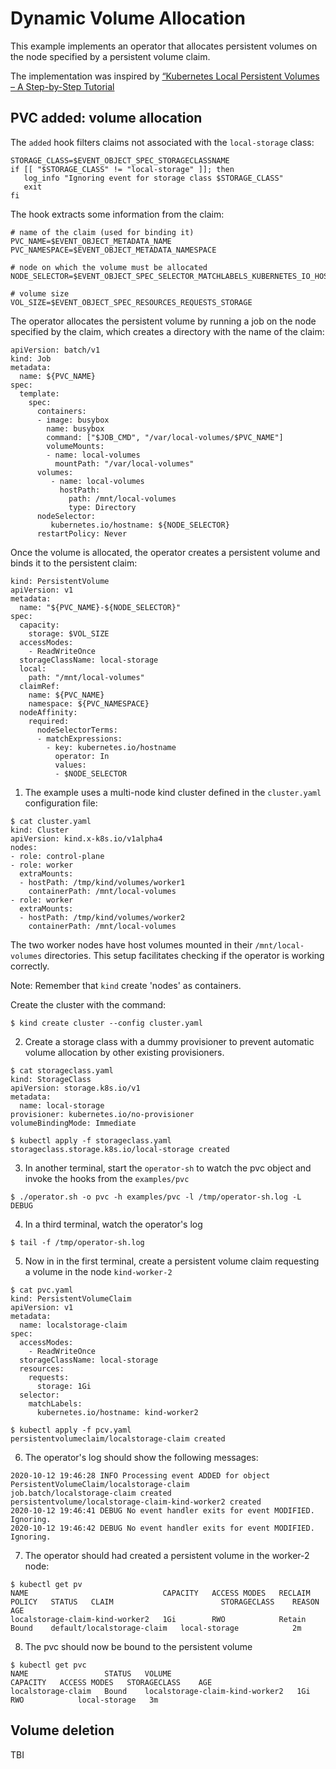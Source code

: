 # Dynamic Volume Allocation

This example implements an operator that allocates persistent volumes on the node
specified by a persistent volume claim.  

The implementation was inspired by [“Kubernetes Local Persistent Volumes – A Step-by-Step Tutorial](https://vocon-it.com/2018/12/20/kubernetes-local-persistent-volumes)

## PVC added: volume allocation

The `added` hook filters claims not associated with the `local-storage` class:

```
STORAGE_CLASS=$EVENT_OBJECT_SPEC_STORAGECLASSNAME
if [[ "$STORAGE_CLASS" != "local-storage" ]]; then
   log_info "Ignoring event for storage class $STORAGE_CLASS"
   exit
fi
```

The hook extracts some information from the claim:

```
# name of the claim (used for binding it)
PVC_NAME=$EVENT_OBJECT_METADATA_NAME
PVC_NAMESPACE=$EVENT_OBJECT_METADATA_NAMESPACE

# node on which the volume must be allocated
NODE_SELECTOR=$EVENT_OBJECT_SPEC_SELECTOR_MATCHLABELS_KUBERNETES_IO_HOSTNAME

# volume size
VOL_SIZE=$EVENT_OBJECT_SPEC_RESOURCES_REQUESTS_STORAGE
```

The operator allocates the persistent volume by running a job on the node specified
by the claim, which creates a directory with the name of the claim:

```
apiVersion: batch/v1
kind: Job
metadata:
  name: ${PVC_NAME}
spec:
  template:
    spec:
      containers:
      - image: busybox
        name: busybox
        command: ["$JOB_CMD", "/var/local-volumes/$PVC_NAME"]
        volumeMounts:
        - name: local-volumes
          mountPath: "/var/local-volumes"
      volumes:
         - name: local-volumes
           hostPath:
             path: /mnt/local-volumes
             type: Directory
      nodeSelector:
         kubernetes.io/hostname: ${NODE_SELECTOR}
      restartPolicy: Never
```

Once the volume is allocated, the operator creates a persistent volume and binds it to
the persistent claim:

```
kind: PersistentVolume
apiVersion: v1
metadata:
  name: "${PVC_NAME}-${NODE_SELECTOR}" 
spec:
  capacity:
    storage: $VOL_SIZE 
  accessModes:
    - ReadWriteOnce 
  storageClassName: local-storage
  local:
    path: "/mnt/local-volumes"
  claimRef:
    name: ${PVC_NAME}
    namespace: ${PVC_NAMESPACE}
  nodeAffinity:
    required:
      nodeSelectorTerms:
      - matchExpressions:
        - key: kubernetes.io/hostname
          operator: In
          values:
          - $NODE_SELECTOR 
```

1. The example uses a multi-node kind cluster defined in the `cluster.yaml` configuration
file:

```
$ cat cluster.yaml
kind: Cluster
apiVersion: kind.x-k8s.io/v1alpha4
nodes:
- role: control-plane
- role: worker
  extraMounts:
  - hostPath: /tmp/kind/volumes/worker1
    containerPath: /mnt/local-volumes
- role: worker
  extraMounts:
  - hostPath: /tmp/kind/volumes/worker2
    containerPath: /mnt/local-volumes
```

The two worker nodes have host volumes mounted in their `/mnt/local-volumes`
directories. This setup facilitates checking if the operator is working
correctly. 

Note: Remember that `kind` create 'nodes' as containers.

Create the cluster with the command:

```
$ kind create cluster --config cluster.yaml
``` 

2. Create a storage class with a dummy provisioner to prevent automatic
volume allocation by other existing provisioners.

```
$ cat storageclass.yaml
kind: StorageClass
apiVersion: storage.k8s.io/v1
metadata:
  name: local-storage
provisioner: kubernetes.io/no-provisioner
volumeBindingMode: Immediate 

$ kubectl apply -f storageclass.yaml
storageclass.storage.k8s.io/local-storage created
```

3. In another terminal, start the `operator-sh` to watch the pvc object
and invoke the hooks from the `examples/pvc`

```
$ ./operator.sh -o pvc -h examples/pvc -l /tmp/operator-sh.log -L DEBUG
```

4. In a third terminal, watch the operator's log
```
$ tail -f /tmp/operator-sh.log
```

5. Now in in the first terminal, create a persistent volume claim requesting
a volume in the node `kind-worker-2`

```
$ cat pvc.yaml
kind: PersistentVolumeClaim
apiVersion: v1
metadata:
  name: localstorage-claim
spec:
  accessModes:
    - ReadWriteOnce
  storageClassName: local-storage
  resources:
    requests:
      storage: 1Gi
  selector: 
    matchLabels:
      kubernetes.io/hostname: kind-worker2

$ kubectl apply -f pcv.yaml
persistentvolumeclaim/localstorage-claim created
```

6. The operator's log should show the following messages:
```
2020-10-12 19:46:28 INFO Processing event ADDED for object PersistentVolumeClaim/localstorage-claim
job.batch/localstorage-claim created
persistentvolume/localstorage-claim-kind-worker2 created
2020-10-12 19:46:41 DEBUG No event handler exits for event MODIFIED. Ignoring.
2020-10-12 19:46:42 DEBUG No event handler exits for event MODIFIED. Ignoring.
```

7. The operator should had created a persistent volume in the worker-2 node:

```
$ kubectl get pv
NAME                              CAPACITY   ACCESS MODES   RECLAIM POLICY   STATUS   CLAIM                        STORAGECLASS    REASON   AGE
localstorage-claim-kind-worker2   1Gi        RWO            Retain           Bound    default/localstorage-claim   local-storage            2m
```

8. The pvc should now be bound to the persistent volume 

```
$ kubectl get pvc
NAME                 STATUS   VOLUME                            CAPACITY   ACCESS MODES   STORAGECLASS    AGE
localstorage-claim   Bound    localstorage-claim-kind-worker2   1Gi        RWO            local-storage   3m
```

## Volume deletion

TBI
